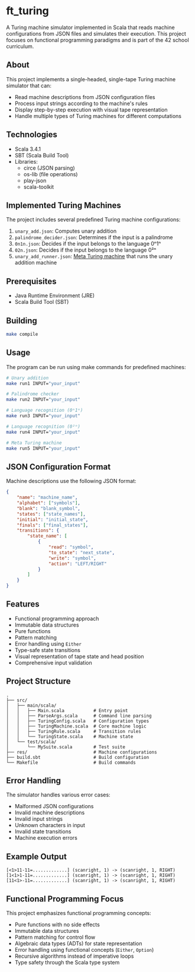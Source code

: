 # ft_turing

A Turing machine simulator implemented in Scala that reads machine configurations from JSON files and simulates their execution. This project focuses on functional programming paradigms and is part of the 42 school curriculum.

## About

This project implements a single-headed, single-tape Turing machine simulator that can:
- Read machine descriptions from JSON configuration files
- Process input strings according to the machine's rules
- Display step-by-step execution with visual tape representation
- Handle multiple types of Turing machines for different computations

## Technologies

- Scala 3.4.1
- SBT (Scala Build Tool)
- Libraries:
  - circe (JSON parsing)
  - os-lib (file operations)
  - play-json
  - scala-toolkit

## Implemented Turing Machines

The project includes several predefined Turing machine configurations:

1. `unary_add.json`: Computes unary addition
2. `palindrome_decider.json`: Determines if the input is a palindrome
3. `0n1n.json`: Decides if the input belongs to the language 0ⁿ1ⁿ
4. `02n.json`: Decides if the input belongs to the language 0²ⁿ
5. `unary_add_runner.json`: [Meta Turing machine](https://github.com/eprei/42_ft_turing/tree/main/res#readme) that runs the unary addition machine

## Prerequisites

- Java Runtime Environment (JRE)
- Scala Build Tool (SBT)

## Building

```bash
make compile
```

## Usage

The program can be run using make commands for predefined machines:
```bash
# Unary addition
make run1 INPUT="your_input"

# Palindrome checker
make run2 INPUT="your_input"

# Language recognition (0ⁿ1ⁿ)
make run3 INPUT="your_input"

# Language recognition (0²ⁿ)
make run4 INPUT="your_input"

# Meta Turing machine
make run5 INPUT="your_input"
```

## JSON Configuration Format

Machine descriptions use the following JSON format:
```json
{
    "name": "machine_name",
    "alphabet": ["symbols"],
    "blank": "blank_symbol",
    "states": ["state_names"],
    "initial": "initial_state",
    "finals": ["final_states"],
    "transitions": {
        "state_name": [
            {
                "read": "symbol",
                "to_state": "next_state",
                "write": "symbol",
                "action": "LEFT/RIGHT"
            }
        ]
    }
}
```

## Features

- Functional programming approach
- Immutable data structures
- Pure functions
- Pattern matching
- Error handling using `Either`
- Type-safe state transitions
- Visual representation of tape state and head position
- Comprehensive input validation

## Project Structure

```
.
├── src/
│   ├── main/scala/
│   │   ├── Main.scala           # Entry point
│   │   ├── ParseArgs.scala      # Command line parsing
│   │   ├── TuringConfig.scala   # Configuration types
│   │   ├── TuringMachine.scala  # Core machine logic
│   │   ├── TuringRule.scala     # Transition rules
│   │   └── TuringState.scala    # Machine state
│   └── test/scala/
│       └── MySuite.scala        # Test suite
├── res/                         # Machine configurations
├── build.sbt                    # Build configuration
└── Makefile                     # Build commands
```

## Error Handling

The simulator handles various error cases:
- Malformed JSON configurations
- Invalid machine descriptions
- Invalid input strings
- Unknown characters in input
- Invalid state transitions
- Machine execution errors

## Example Output

```
[<1>11-11=.............] (scanright, 1) -> (scanright, 1, RIGHT)
[1<1>1-11=.............] (scanright, 1) -> (scanright, 1, RIGHT)
[11<1>-11=.............] (scanright, 1) -> (scanright, 1, RIGHT)
```

## Functional Programming Focus

This project emphasizes functional programming concepts:
- Pure functions with no side effects
- Immutable data structures
- Pattern matching for control flow
- Algebraic data types (ADTs) for state representation
- Error handling using functional concepts (`Either`, `Option`)
- Recursive algorithms instead of imperative loops
- Type safety through the Scala type system
